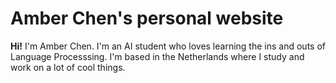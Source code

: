# Amber Chen's personal website

<strong>Hi!</strong>
I'm Amber Chen. I'm an AI student who loves learning the ins and outs of Language Processsing. I'm based in the Netherlands where I study and work on a lot of cool things.

